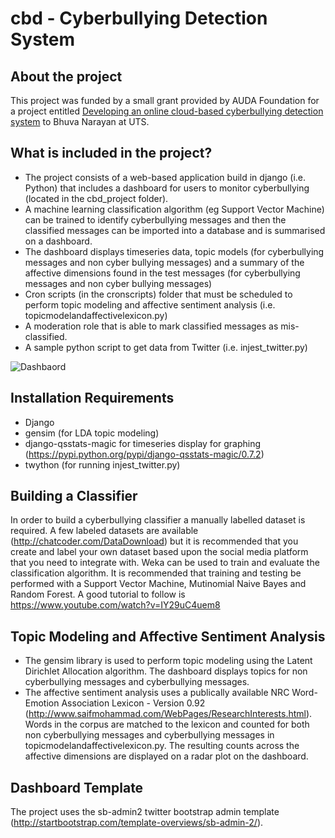# cbd - Cyberbullying Detection System

## About the project
This project was funded by a small grant provided by AUDA Foundation for a project entitled [Developing an online cloud-based cyberbullying detection system](http://www.audafoundation.org.au/grant-recipients/2013-grant-recipients/university-of-technology-sydney/) to Bhuva Narayan at UTS.

## What is included in the project?
* The project consists of a web-based application build in django (i.e. Python) that includes a dashboard for users to monitor cyberbullying (located in the cbd_project folder). 
* A machine learning classification algorithm (eg Support Vector Machine) can be trained to identify cyberbullying messages and then the classified messages can be imported into a database and is summarised on a dashboard. 
* The dashboard displays timeseries data, topic models (for cyberbullying messages and non cyber bullying messages) and a summary of the affective dimensions found in the test messages (for cyberbullying messages and non cyber bullying messages)
* Cron scripts (in the cronscripts) folder that must be scheduled to perform topic modeling and affective sentiment analysis (i.e. topicmodelandaffectivelexicon.py)
* A moderation role that is able to mark classified messages as mis-classified. 
* A sample python script to get data from Twitter (i.e. injest_twitter.py)

![Dashbaord](https://github.com/aneesha/cbd/blob/master/dashboard.png "Cyberbullying Dashboard")

## Installation Requirements
* Django
* gensim (for LDA topic modeling)
* django-qsstats-magic for timeseries display for graphing (https://pypi.python.org/pypi/django-qsstats-magic/0.7.2)
* twython (for running injest_twitter.py)

## Building a Classifier
In order to build a cyberbullying classifier a manually labelled dataset is required. A few labeled datasets are available (http://chatcoder.com/DataDownload) but it is recommended that you create and label your own dataset based upon the social media platform that you need to integrate with. Weka can be used to train and evaluate the classification algorithm. It is recommended that training and testing be performed with a Support Vector Machine, Mutinomial Naive Bayes and Random Forest. A good tutorial to follow is https://www.youtube.com/watch?v=IY29uC4uem8

## Topic Modeling and Affective Sentiment Analysis
* The gensim library is used to perform topic modeling using the Latent Dirichlet Allocation algorithm. The dashboard displays topics for non cyberbullying messages and cyberbullying messages.
* The affective sentiment analysis uses a publically available NRC Word-Emotion Association Lexicon - Version 0.92 (http://www.saifmohammad.com/WebPages/ResearchInterests.html). Words in the corpus are matched to the lexicon and counted for both non cyberbullying messages and cyberbullying messages in topicmodelandaffectivelexicon.py. The resulting counts across the affective dimensions are displayed on a radar plot on the dashboard.

## Dashboard Template
The project uses the sb-admin2 twitter bootstrap admin template (http://startbootstrap.com/template-overviews/sb-admin-2/). 


